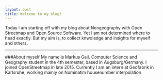 ```yaml
---
layout: post
title: Welcome to my blog!
---
```


Today I am starting off with my blog about Neogeography with Open Streetmap and Open Source Software. Yet I am not determined where to head exactly. But my aim is, to collect knwoledge and insights for myself and others.

-----
###About myself
My name is Markus Gail, Computer Science and Geography student in the 4th semester, based in Augsburg/Germany. I joined OpenStreetmap in late 2015. Currently I am an intern at Geofabrik in Karlsruhe, working mainly on Nominatim housenumber interpolation.

